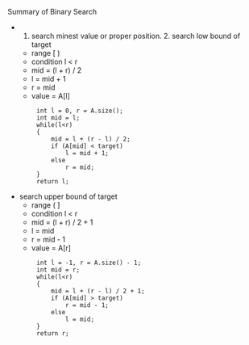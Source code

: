 Summary of Binary Search

* 1. search minest value or proper position. 2. search low bound of target
	- range [ ) 
	- condition l < r
	- mid = (l + r) / 2
	- l = mid + 1
	- r = mid
	- value = A[l]
```
        int l = 0, r = A.size();
        int mid = l;
        while(l<r)
        {
            mid = l + (r - l) / 2;
            if (A[mid] < target)
                l = mid + 1;
            else
                r = mid;
        }
        return l;
```

* search upper bound of target
	- range ( ]
	- condition l < r
	- mid = (l + r) / 2 + 1
	- l = mid
	- r = mid - 1
	- value = A[r]
```
        int l = -1, r = A.size() - 1;
        int mid = r;
        while(l<r)
        {
            mid = l + (r - l) / 2 + 1;
            if (A[mid] > target)
                r = mid - 1;
            else
                l = mid;
        }
        return r;
```


